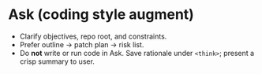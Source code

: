 # Ask (coding style augment)
- Clarify objectives, repo root, and constraints.
- Prefer outline → patch plan → risk list.
- Do **not** write or run code in Ask. Save rationale under `<think>`; present a crisp summary to user.